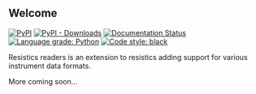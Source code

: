 ## Welcome

[![PyPI](https://img.shields.io/pypi/v/resistics-readers)](https://pypi.org/project/resistics-readers/)
[![PyPI - Downloads](https://img.shields.io/pypi/dm/resistics-readers)](https://pypi.org/project/resistics-readers/)
[![Documentation Status](https://readthedocs.org/projects/resistics-readers/badge/?version=latest)](https://resistics-readers.readthedocs.io/en/latest/?badge=latest)
[![Language grade: Python](https://img.shields.io/lgtm/grade/python/g/resistics/resistics-readers.svg?logo=lgtm&logoWidth=18)](https://lgtm.com/projects/g/resistics/resistics-readers/context:python)
[![Code style: black](https://img.shields.io/badge/code%20style-black-000000.svg)](https://github.com/psf/black)

Resistics readers is an extension to resistics adding support for various
instrument data formats.

More coming soon...
